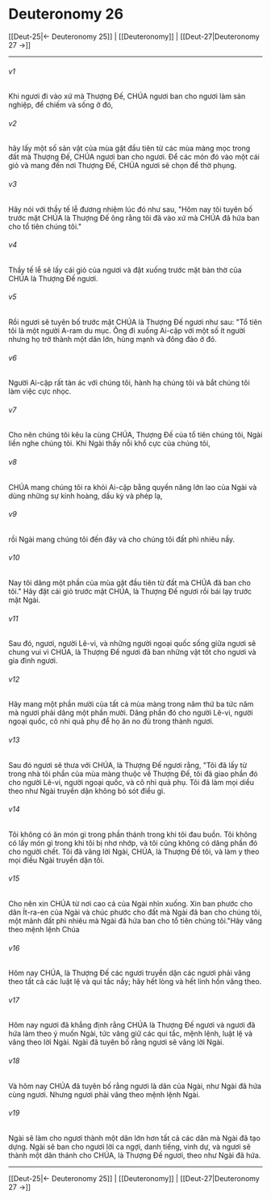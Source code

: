 # Deuteronomy 26

[[Deut-25|← Deuteronomy 25]] | [[Deuteronomy]] | [[Deut-27|Deuteronomy 27 →]]
***



###### v1 
Khi ngươi đi vào xứ mà Thượng Đế, CHÚA ngươi ban cho ngươi làm sản nghiệp, để chiếm và sống ở đó, 

###### v2 
hãy lấy một số sản vật của mùa gặt đầu tiên từ các mùa màng mọc trong đất mà Thượng Đế, CHÚA ngươi ban cho ngươi. Để các món đó vào một cái giỏ và mang đến nơi Thượng Đế, CHÚA ngươi sẽ chọn để thờ phụng. 

###### v3 
Hãy nói với thầy tế lễ đương nhiệm lúc đó như sau, "Hôm nay tôi tuyên bố trước mặt CHÚA là Thượng Đế ông rằng tôi đã vào xứ mà CHÚA đã hứa ban cho tổ tiên chúng tôi." 

###### v4 
Thầy tế lễ sẽ lấy cái giỏ của ngươi và đặt xuống trước mặt bàn thờ của CHÚA là Thượng Đế ngươi. 

###### v5 
Rồi ngươi sẽ tuyên bố trước mặt CHÚA là Thượng Đế ngươi như sau: "Tổ tiên tôi là một người A-ram du mục. Ông đi xuống Ai-cập với một số ít người nhưng họ trở thành một dân lớn, hùng mạnh và đông đảo ở đó. 

###### v6 
Người Ai-cập rất tàn ác với chúng tôi, hành hạ chúng tôi và bắt chúng tôi làm việc cực nhọc. 

###### v7 
Cho nên chúng tôi kêu la cùng CHÚA, Thượng Đế của tổ tiên chúng tôi, Ngài liền nghe chúng tôi. Khi Ngài thấy nỗi khổ cực của chúng tôi, 

###### v8 
CHÚA mang chúng tôi ra khỏi Ai-cập bằng quyền năng lớn lao của Ngài và dùng những sự kinh hoàng, dấu kỳ và phép lạ, 

###### v9 
rồi Ngài mang chúng tôi đến đây và cho chúng tôi đất phì nhiêu nầy. 

###### v10 
Nay tôi dâng một phần của mùa gặt đầu tiên từ đất mà CHÚA đã ban cho tôi." Hãy đặt cái giỏ trước mặt CHÚA, là Thượng Đế ngươi rồi bái lạy trước mặt Ngài. 

###### v11 
Sau đó, ngươi, người Lê-vi, và những người ngoại quốc sống giữa ngươi sẽ chung vui vì CHÚA, là Thượng Đế ngươi đã ban những vật tốt cho ngươi và gia đình ngươi. 

###### v12 
Hãy mang một phần mười của tất cả mùa màng trong năm thứ ba tức năm mà ngươi phải dâng một phần mười. Dâng phần đó cho người Lê-vi, người ngoại quốc, cô nhi quả phụ để họ ăn no đủ trong thành ngươi. 

###### v13 
Sau đó ngươi sẽ thưa với CHÚA, là Thượng Đế ngươi rằng, "Tôi đã lấy từ trong nhà tôi phần của mùa màng thuộc về Thượng Đế, tôi đã giao phần đó cho người Lê-vi, người ngoại quốc, và cô nhi quả phụ. Tôi đã làm mọi diều theo như Ngài truyền dặn không bỏ sót điều gì. 

###### v14 
Tôi không có ăn món gì trong phần thánh trong khi tôi đau buồn. Tôi không có lấy món gì trong khi tôi bị nhơ nhớp, và tôi cũng không có dâng phần đó cho người chết. Tôi đã vâng lời Ngài, CHÚA, là Thượng Đế tôi, và làm y theo mọi điều Ngài truyền dặn tôi. 

###### v15 
Cho nên xin CHÚA từ nơi cao cả của Ngài nhìn xuống. Xin ban phước cho dân Ít-ra-en của Ngài và chúc phước cho đất mà Ngài đã ban cho chúng tôi, một mảnh đất phì nhiêu mà Ngài đã hứa ban cho tổ tiên chúng tôi."Hãy vâng theo mệnh lệnh Chúa 

###### v16 
Hôm nay CHÚA, là Thượng Đế các ngươi truyền dặn các ngươi phải vâng theo tất cả các luật lệ và qui tắc nầy; hãy hết lòng và hết linh hồn vâng theo. 

###### v17 
Hôm nay ngươi đã khẳng định rằng CHÚA là Thượng Đế ngươi và ngươi đã hứa làm theo ý muốn Ngài, tức vâng giữ các qui tắc, mệnh lệnh, luật lệ và vâng theo lời Ngài. Ngài đã tuyên bố rằng ngươi sẽ vâng lời Ngài. 

###### v18 
Và hôm nay CHÚA đã tuyên bố rằng ngươi là dân của Ngài, như Ngài đã hứa cùng ngươi. Nhưng ngươi phải vâng theo mệnh lệnh Ngài. 

###### v19 
Ngài sẽ làm cho ngươi thành một dân lớn hơn tất cả các dân mà Ngài đã tạo dựng. Ngài sẽ ban cho ngươi lời ca ngợi, danh tiếng, vinh dự, và ngươi sẽ thành một dân thánh cho CHÚA, là Thượng Đế ngươi, theo như Ngài đã hứa.

***
[[Deut-25|← Deuteronomy 25]] | [[Deuteronomy]] | [[Deut-27|Deuteronomy 27 →]]
